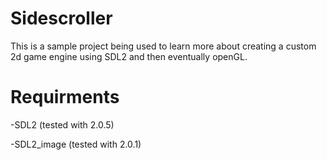 # Sidescroller
This is a sample project being used to learn more about creating a custom 2d game engine using SDL2 and then eventually openGL.
# Requirments
-SDL2 (tested with 2.0.5)

-SDL2_image (tested with 2.0.1)
